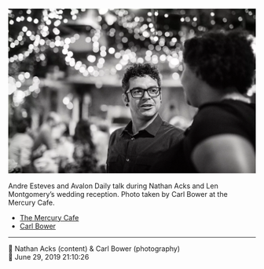 ![Andre Esteves and Avalon Daily talk](assets/40e413268a5c6b7d31972da337ce8b60.webp)

Andre Esteves and Avalon Daily talk during Nathan Acks and Len Montgomery’s wedding reception. Photo taken by Carl Bower at the Mercury Cafe.

* [The Mercury Cafe](http://mercurycafe.com)
* [Carl Bower](https://carlbowerphotos.com)

- - - -

<span aria-hidden="true">👥</span> Nathan Acks (content) & Carl Bower (photography)  
<span aria-hidden="true">📅</span> June 29, 2019 21:10:26
